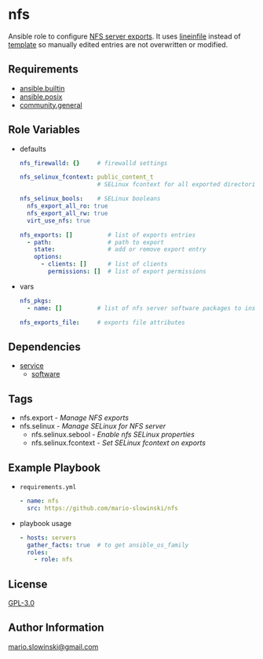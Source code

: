 nfs
===

Ansible role to configure [NFS server exports](https://access.redhat.com/documentation/en-us/red_hat_enterprise_linux/8/html/managing_file_systems/exporting-nfs-shares_managing-file-systems). It uses [lineinfile](https://docs.ansible.com/ansible/latest/collections/ansible/builtin/lineinfile_module.html) instead of [template](https://docs.ansible.com/ansible/latest/collections/ansible/builtin/template_module.html) so manually edited entries are not overwritten or modified.

Requirements
------------

* [ansible.builtin](https://docs.ansible.com/ansible/latest/collections/ansible/builtin/index.html)
* [ansible.posix](https://docs.ansible.com/ansible/latest/collections/ansible/posix/index.html)
* [community.general](https://docs.ansible.com/ansible/latest/collections/community/general/)

Role Variables
--------------

* defaults

  ```yaml
  nfs_firewalld: {}     # firewalld settings

  nfs_selinux_fcontext: public_content_t  
                        # SELinux fcontext for all exported directories

  nfs_selinux_bools:    # SELinux booleans
    nfs_export_all_ro: true
    nfs_export_all_rw: true
    virt_use_nfs: true

  nfs_exports: []          # list of exports entries
    - path:                # path to export
      state:               # add or remove export entry
      options:
        - clients: []      # list of clients
          permissions: []  # list of export permissions
  ```

* vars

  ```yaml
  nfs_pkgs:
    - name: []          # list of nfs server software packages to install

  nfs_exports_file:     # exports file attributes
  ```

Dependencies
------------

* [service](https://github.com/mario-slowinski/service)
  * [software](https://github.com/mario-slowinski/software)

Tags
----

* nfs.export - *Manage NFS exports*
* nfs.selinux - *Manage SELinux for NFS server*
  * nfs.selinux.sebool - *Enable nfs SELinux properties*
  * nfs.selinux.fcontext - *Set SELinux fcontext on exports*

Example Playbook
----------------

* `requirements.yml`

  ```yaml
  - name: nfs
    src: https://github.com/mario-slowinski/nfs
  ```

* playbook usage

  ```yaml
  - hosts: servers
    gather_facts: true  # to get ansible_os_family
    roles:
      - role: nfs
  ```

License
-------

[GPL-3.0](https://www.gnu.org/licenses/gpl-3.0.html)

Author Information
------------------

[mario.slowinski@gmail.com](mailto:mario.slowinski@gmail.com)
